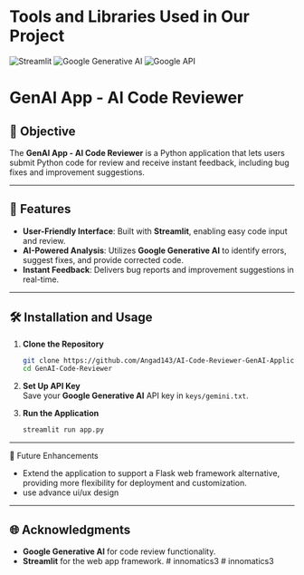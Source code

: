# **Tools and Libraries Used in Our Project**

![Streamlit](https://img.shields.io/badge/Streamlit-FF4B4B?style=flat&logo=streamlit&logoColor=white)
![Google Generative AI](https://img.shields.io/badge/Google%20Generative%20AI-4285F4?style=flat&logo=google&logoColor=white)
![Google API](https://img.shields.io/badge/Google%20API-4285F4?style=flat&logo=google&logoColor=white)

# GenAI App - AI Code Reviewer

## 🚀 Objective
The **GenAI App - AI Code Reviewer** is a Python application that lets users submit Python code for review and receive instant feedback, including bug fixes and improvement suggestions.

---

## 🌟 Features
- **User-Friendly Interface**: Built with **Streamlit**, enabling easy code input and review.
- **AI-Powered Analysis**: Utilizes **Google Generative AI** to identify errors, suggest fixes, and provide corrected code.
- **Instant Feedback**: Delivers bug reports and improvement suggestions in real-time.

---

## 🛠️ Installation and Usage
1. **Clone the Repository**  
   ```bash
   git clone https://github.com/Angad143/AI-Code-Reviewer-GenAI-Application-.git
   cd GenAI-Code-Reviewer
   ```

2. **Set Up API Key**  
   Save your **Google Generative AI** API key in `keys/gemini.txt`.

3. **Run the Application**  
   ```bash
   streamlit run app.py
   ```

---

🎯 Future Enhancements
  - Extend the application to support a Flask web framework alternative, providing more flexibility for deployment and customization.
  - use advance ui/ux design
---

## 🌐 Acknowledgments
- **Google Generative AI** for code review functionality.  
- **Streamlit** for the web app framework.
#   i n n o m a t i c s 3  
 #   i n n o m a t i c s 3  
 
